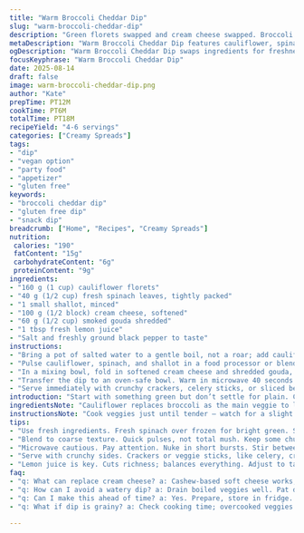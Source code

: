 ```yaml
---
title: "Warm Broccoli Cheddar Dip"
slug: "warm-broccoli-cheddar-dip"
description: "Green florets swapped and cream cheese swapped. Broccoli crowns replaced by cauliflower florets and spinach added for earthy depth. Sharp white cheddar swapped for smoked gouda. Garlic replaced with shallot for subtler allium punch. Dipped crackers or celery sticks recommended. Quick boil until just tender, drain well. Pulse to coarse texture, then fold in cheeses until silky. Salt pepper balanced by acidity from a squeeze of lemon. Heat gently to meld, watch for bubbling edges. Nut free, gluten free, egg free. Serves 4–6 comfortably."
metaDescription: "Warm Broccoli Cheddar Dip features cauliflower, spinach, smoked gouda. Creamy with zing from lemon juice. Perfect for dipping with veggies or crackers."
ogDescription: "Warm Broccoli Cheddar Dip swaps ingredients for freshness and flavor. Cauliflower, spinach, and smoked gouda create a creamy treat for your next gathering."
focusKeyphrase: "Warm Broccoli Cheddar Dip"
date: 2025-08-14
draft: false
image: warm-broccoli-cheddar-dip.png
author: "Kate"
prepTime: PT12M
cookTime: PT6M
totalTime: PT18M
recipeYield: "4-6 servings"
categories: ["Creamy Spreads"]
tags:
- "dip"
- "vegan option"
- "party food"
- "appetizer"
- "gluten free"
keywords:
- "broccoli cheddar dip"
- "gluten free dip"
- "snack dip"
breadcrumb: ["Home", "Recipes", "Creamy Spreads"]
nutrition: 
 calories: "190"
 fatContent: "15g"
 carbohydrateContent: "6g"
 proteinContent: "9g"
ingredients:
- "160 g (1 cup) cauliflower florets"
- "40 g (1/2 cup) fresh spinach leaves, tightly packed"
- "1 small shallot, minced"
- "100 g (1/2 block) cream cheese, softened"
- "60 g (1/2 cup) smoked gouda shredded"
- "1 tbsp fresh lemon juice"
- "Salt and freshly ground black pepper to taste"
instructions:
- "Bring a pot of salted water to a gentle boil, not a roar; add cauliflower and spinach leaves. Cook 4-5 minutes until cauliflower pierces easily with a fork and spinach just wilted. Avoid waterlogged veggies — drain immediately and pat dry with kitchen towel to remove lingering moisture."
- "Pulse cauliflower, spinach, and shallot in a food processor or blender in quick bursts to get a slightly chunky, rustic texture; avoid pureeing into pulp. Scrape bowl sides so no stubborn big pieces hide."
- "In a mixing bowl, fold in softened cream cheese and shredded gouda, working quickly but gently to maintain texture. Add lemon juice, salt, and pepper. Adjust seasoning with small tastes — lemon brings brightness to tame richness."
- "Transfer the dip to an oven-safe bowl. Warm in microwave 40 seconds to 1 minute at medium power till edges just start to bubble and top glistens — not boiling or splitting. Stir if needed, check consistency, heat short bursts to avoid curdling."
- "Serve immediately with crunchy crackers, celery sticks, or sliced bell peppers. Leftover dip keeps well in fridge — reheat gently, adding a splash of milk or cream if it thickens too much."
introduction: "Start with something green but don’t settle for plain. Cauliflower instead of broccoli gives a subtler base but firm body. Spinach adds depth without overpowering. Shallots play a softer role than garlic; less punch but more intrigue. Sharp cheddar out; smoked gouda in—throws a surprising nutty note and richness without extra sharpness. Cream cheese anchors everything with that silky fat. Lemon juice stirred in brightens the whole dip, avoids the dull, flat-cheese catch. Texture matters: not overly pureed, not chunky blobs. A bit of chew keeps the mouth interested. Microwave warming is about cautious coaxing of melting cheeses, not a boil-over disaster. Serve with crisp veggies or crackers—contrast is everything. Keep a towel handy to blot steamed greens nicely or the dip gets too watery. This is snack culture with a grown-up twist. No fuss, just smart swaps and attention to timing. No rubbery cheese, no soggy dip."
ingredientsNote: "Cauliflower replaces broccoli as the main veggie to lower intensity but maintain bulk. Fresh spinach lends a mild earthiness and adds a vibrant green color that looks fresh and inviting. When sourcing smoked gouda, pick one that’s not too oily or overly matured — texture will otherwise turn waxy. Cream cheese should be softened, not melted, to blend smoothly. Lemon juice is a key addition: it cuts heaviness and lifts flavor. Shallots, milder and sweeter than garlic, avoid the occasional harsh undertone garlic can sometimes bring, especially raw. Salt carefully; cheese brings some saltiness already. For dairy-free, swap cream cheese with a cashew-based soft cheese substitute. If dairy is not an issue but smoke flavor isn’t wanted, use a sharp white cheddar or even fontina for creaminess. Always make sure to drain cooked vegetables thoroughly — watery dip is the most common pitfall here. Pat dry with paper towels or a clean cloth to remove excess moisture post boil. Those steps ensure the cheese mixture stays thick and creamy rather than runny or weepy."
instructionsNote: "Cook veggies just until tender — watch for a slight fork give in cauliflower and wilted spinach leaves, not mush. Overcook and flavors dull, texture turns grainy. Fight temptation to dump into processor and blitz fully smooth. Coarse broken strands and bits actually improve mouthfeel, make the dip less dense. When mixing cheese with veggie base, fold in carefully and blend by hand or pulse gently; don’t overmix — thermal heat inside processor may trigger cheese oil separation. Nesessary to scrape bowl sides to incorporate every bit; avoids pockets of unblended shallot or veg clusters. Heat dip cautiously in brief microwave bursts — too long or too hot and cheese splits, turning oily and gritty. Look for bubbling edges and shiny top as cue. Stir if uneven warmth or skin forms. Alternatively reheat in a small saucepan over very low heat, stirring constantly. Serve right away. Letting dip cool thickens and dulls texture — gently reheat adding a splash of liquid if needed. Common problems: watery dip (overboiled or not drained), grainy texture (overcooked or overheated cheese), blandness (skip lemon or salt adjustment). Keep ingredients cold when possible to control those factors."
tips:
- "Use fresh ingredients. Fresh spinach over frozen for bright green. Smoked gouda can vary in richness; test first. Drain veggies thoroughly. Avoid waterlogged dip."
- "Blend to coarse texture. Quick pulses, not total mush. Keep some chunks. Enhances mouthfeel; adds variety. Scrape bowl sides; avoid hidden lumps or blobs. Everyone will taste."
- "Microwave cautious. Pay attention. Nuke in short bursts. Stir between. Look for bubbling edges. Overheating splits cheese. Do gradual warm on stovetop on low if unsure."
- "Serve with crunchy sides. Crackers or veggie sticks, like celery, create contrast. Vibrant colors please the eye. A drizzle of olive oil can add richness as an alternative."
- "Lemon juice is key. Cuts richness; balances everything. Adjust to taste. More bright flavor needed? Increase lemon juice. Careful not to overwhelm. Provides zing without sharpness."
faq:
- "q: What can replace cream cheese? a: Cashew-based soft cheese works; dairy-free option. Choose a creamy variety. Yogurt may be used but texture differs significantly."
- "q: How can I avoid a watery dip? a: Drain boiled veggies well. Pat dry post-cook. Key step. Watch cooking time; mush leads to excess moisture. Stick to tender."
- "q: Can I make this ahead of time? a: Yes. Prepare, store in fridge. Reheat gently before serving. Add splash of milk to thin if it thickens. Keep an eye."
- "q: What if dip is grainy? a: Check cooking time; overcooked veggies affect texture. Grate cheese properly too. If too hot, cheese clumps. Mix gently."

---
```

